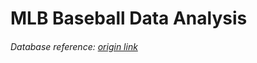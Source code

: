 # MLB Baseball Data Analysis

###### Database reference: [origin link](https://www.openintro.org/data/index.php?data=mlbbat10)
